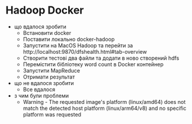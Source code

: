 # Hadoop Docker

* що вдалося зробити
    * Встановити docker
    * Поставити локально docker-hadoop
    * Запустити на MacOS Hadoop та перейти за http://localhost:9870/dfshealth.html#tab-overview
    * Створити тестові два файли та додати в ново створений hdfs
    * Перемістити бібліотеку word count в Docker контейнер
    * Запустити MapReduce
    * Отримати результат
* що не вдалося зробити
    * Все вдалося
* з чим були проблеми
    * Warning - The requested image's platform (linux/amd64) does not match the detected host platform (linux/arm64/v8) and no specific platform was requested
